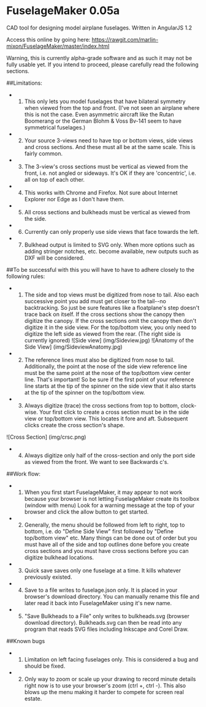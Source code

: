 # FuselageMaker 0.05a
CAD tool for designing model airplane fuselages. Written in AngularJS 1.2

Access this online by going here: https://rawgit.com/marlin-mixon/FuselageMaker/master/index.html

Warning, this is currently alpha-grade software and as such it may not be fully usable yet.  If you intend to proceed, please carefully read the following sections.

##Limitations:
- 1. This only lets you model fuselages that have bilateral symmetry when viewed from the top and front.  (I've not seen an airplane where this is not the case. Even asymmetric aircraft like the Rutan Boomerang or the German Blohm & Voss Bv-141 seem to have symmetrical fuselages.)
- 2. Your source 3-views need to have top or bottom views, side views and cross sections. And these must all be at the same scale.  This is fairly common.
- 3. The 3-view's cross sections must be vertical as viewed from the front, i.e. not angled or sideways.  It's OK if they are 'concentric', i.e. all on top of each other.  
- 4. This works with Chrome and Firefox. Not sure about Internet Explorer nor Edge as I don't have them.
- 5. All cross sections and bulkheads must be vertical as viewed from the side.
- 6. Currently can only properly use side views that face towards the left.  
- 7. Bulkhead output is limited to SVG only.  When more options such as adding stringer notches, etc. become available, new outputs such as DXF will be considered.

##To be successful with this you will have to have to adhere closely to the following rules:

- 1. The side and top views must be digitized from nose to tail. Also each successive point you add must get closer to the tail--no backtracking.  So just be sure features like a floatplane's step doesn't trace back on itself.  If the cross sections show the canopy then digitize the canopy.  If the cross sections omit the canopy then don't digitize it in the side view. For the top/bottom view, you only need to digitize the left side as viewed from the rear. (The right side is currently ignored)
![Side view] (img/Sideview.jpg)
![Anatomy of the Side View] (img/SideviewAnatomy.jpg)
- 2. The reference lines must also be digitized from nose to tail. Additionally, the point at the nose of the side view reference line must be the same point at the nose of the top/bottom view center line.  That's important! So be sure if the first point of your reference line starts at the tip of the spinner on the side view that it also starts at the tip of the spinner on the top/bottom view.
- 3. Always digitize (trace) the cross sections from top to bottom, clock-wise.  Your first click to create a cross section must be in the side view or top/bottom view.  This locates it fore and aft.  Subsequent clicks create the cross section's shape.

![Cross Section] (img/crsc.png)

- 4. Always digitize only half of the cross-section and only the port side as viewed from the front.  We want to see Backwards c's.

##Work flow:
- 1. When you first start FuselageMaker, it may appear to not work because your browser is not letting FuselageMaker create its toolbox (window with menu)  Look for a warning message at the top of your browser and click the allow button to get started.
- 2. Generally, the menu should be followed from left to right, top to bottom, i.e. do "Define Side View" first followed by "Define top/bottom view" etc.  Many things can be done out of order but you must have all of the side and top outlines done before you create cross sections and you must have cross sections before you can digitize bulkhead locations.
- 3. Quick save saves only one fuselage at a time.  It kills whatever previously existed.
- 4. Save to a file writes to fuselage.json only. It is placed in your browser's download directory.  You can manually rename this file and later read it back into FuselageMaker using it's new name.
- 5. "Save Bulkheads to a File" only writes to bulkheads.svg (browser download directory).  Bulkheads.svg can then be read into any program that reads SVG files including Inkscape and Corel Draw.

##Known bugs
- 1. Limitation on left facing fuselages only.  This is considered a bug and should be fixed.
- 2. Only way to zoom or scale up your drawing to record minute details right now is to use your browser's zoom (ctrl +, ctrl -).  This also blows up the menu making it harder to compete for screen real estate.
